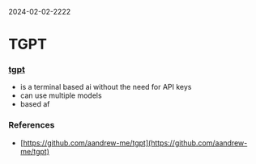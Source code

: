 2024-02-02-2222

# TGPT
### [tgpt](https://github.com/aandrew-me/tgpt)
- is a terminal based ai without the need for API keys
- can use multiple models
- based af

### References
- [https://github.com/aandrew-me/tgpt](https://github.com/aandrew-me/tgpt)
